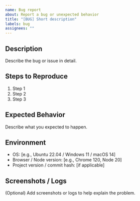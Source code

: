 ```yaml
---
name: Bug report
about: Report a bug or unexpected behavior
title: "[BUG] Short description"
labels: bug
assignees: ""
---
```


## Description
Describe the bug or issue in detail.

## Steps to Reproduce
1. Step 1
2. Step 2
3. Step 3

## Expected Behavior
Describe what you expected to happen.

## Environment
- OS: [e.g., Ubuntu 22.04 / Windows 11 / macOS 14]
- Browser / Node version: [e.g., Chrome 120, Node 20]
- Project version / commit hash: [if applicable]

## Screenshots / Logs
(Optional) Add screenshots or logs to help explain the problem.
